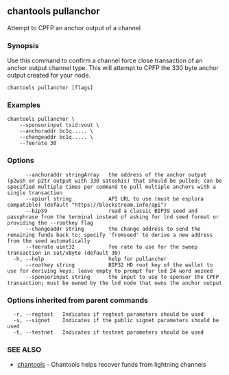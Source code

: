 ## chantools pullanchor

Attempt to CPFP an anchor output of a channel

### Synopsis

Use this command to confirm a channel force close
transaction of an anchor output channel type. This will attempt to CPFP the
330 byte anchor output created for your node.

```
chantools pullanchor [flags]
```

### Examples

```
chantools pullanchor \
	--sponsorinput txid:vout \
	--anchoraddr bc1q..... \
	--changeaddr bc1q..... \
	--feerate 30
```

### Options

```
      --anchoraddr stringArray   the address of the anchor output (p2wsh or p2tr output with 330 satoshis) that should be pulled; can be specified multiple times per command to pull multiple anchors with a single transaction
      --apiurl string            API URL to use (must be esplora compatible) (default "https://blockstream.info/api")
      --bip39                    read a classic BIP39 seed and passphrase from the terminal instead of asking for lnd seed format or providing the --rootkey flag
      --changeaddr string        the change address to send the remaining funds back to; specify 'fromseed' to derive a new address from the seed automatically
      --feerate uint32           fee rate to use for the sweep transaction in sat/vByte (default 30)
  -h, --help                     help for pullanchor
      --rootkey string           BIP32 HD root key of the wallet to use for deriving keys; leave empty to prompt for lnd 24 word aezeed
      --sponsorinput string      the input to use to sponsor the CPFP transaction; must be owned by the lnd node that owns the anchor output
```

### Options inherited from parent commands

```
  -r, --regtest   Indicates if regtest parameters should be used
  -s, --signet    Indicates if the public signet parameters should be used
  -t, --testnet   Indicates if testnet parameters should be used
```

### SEE ALSO

* [chantools](chantools.md)	 - Chantools helps recover funds from lightning channels

